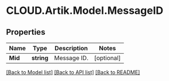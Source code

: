 # CLOUD.Artik.Model.MessageID
## Properties

Name | Type | Description | Notes
------------ | ------------- | ------------- | -------------
**Mid** | **string** | Message ID. | [optional] 

[[Back to Model list]](../README.md#documentation-for-models) [[Back to API list]](../README.md#documentation-for-api-endpoints) [[Back to README]](../README.md)

